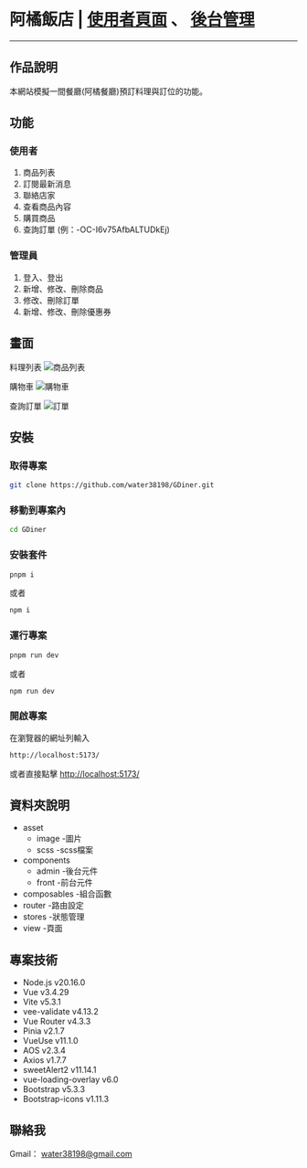 # 阿橘飯店 | [使用者頁面](https://water38198.github.io/GDiner/#/) 、 [後台管理](https://water38198.github.io/GDiner/#/login)

---

## 作品說明

本網站模擬一間餐廳(阿橘餐廳)預訂料理與訂位的功能。

## 功能

### 使用者

1. 商品列表
2. 訂閱最新消息
3. 聯絡店家
4. 查看商品內容
5. 購買商品
6. 查詢訂單 (例：-OC-I6v75AfbALTUDkEj)

### 管理員

1. 登入、登出
2. 新增、修改、刪除商品
3. 修改、刪除訂單
4. 新增、修改、刪除優惠券

## 畫面

料理列表
![商品列表](https://res.cloudinary.com/dofhdwmow/image/upload/v1731042242/products.png)

購物車
![購物車](https://res.cloudinary.com/dofhdwmow/image/upload/v1732032819/cart_nacxwv.png)

查詢訂單
![訂單](https://res.cloudinary.com/dofhdwmow/image/upload/v1731045984/order.png)

## 安裝

### 取得專案

```sh
git clone https://github.com/water38198/GDiner.git
```

### 移動到專案內

```sh
cd GDiner
```

### 安裝套件

```sh
pnpm i
```

或者

```sh
npm i
```

### 運行專案

```sh
pnpm run dev
```

或者

```sh
npm run dev
```

### 開啟專案

在瀏覽器的網址列輸入

```sh
http://localhost:5173/
```

或者直接點擊 <http://localhost:5173/>

## 資料夾說明

- asset
  - image -圖片
  - scss -scss檔案
- components
  - admin -後台元件
  - front -前台元件
- composables -組合函數
- router -路由設定
- stores -狀態管理
- view -頁面

## 專案技術

- Node.js v20.16.0
- Vue v3.4.29
- Vite v5.3.1
- vee-validate v4.13.2
- Vue Router v4.3.3
- Pinia v2.1.7
- VueUse v11.1.0
- AOS v2.3.4
- Axios v1.7.7
- sweetAlert2 v11.14.1
- vue-loading-overlay v6.0
- Bootstrap v5.3.3
- Bootstrap-icons v1.11.3

## 聯絡我

Gmail： <water38198@gmail.com>
